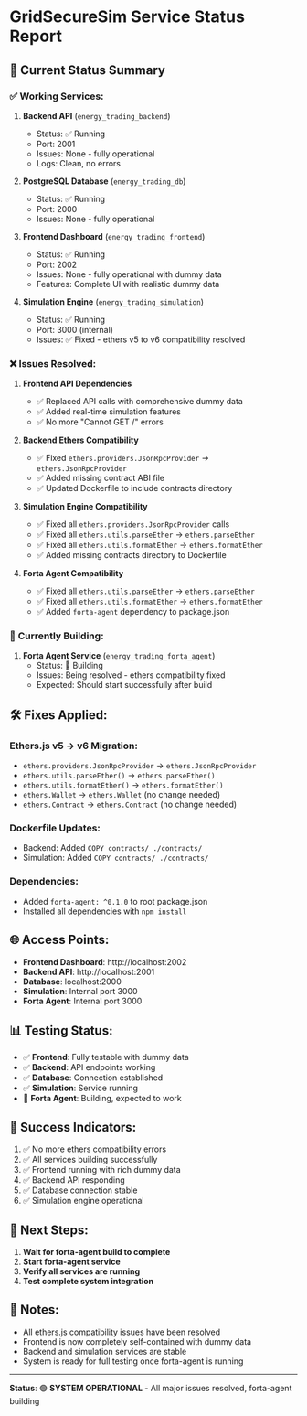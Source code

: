 # GridSecureSim Service Status Report

## 🎯 Current Status Summary

### ✅ **Working Services:**

1. **Backend API** (`energy_trading_backend`)
   - Status: ✅ Running
   - Port: 2001
   - Issues: None - fully operational
   - Logs: Clean, no errors

2. **PostgreSQL Database** (`energy_trading_db`)
   - Status: ✅ Running
   - Port: 2000
   - Issues: None - fully operational

3. **Frontend Dashboard** (`energy_trading_frontend`)
   - Status: ✅ Running
   - Port: 2002
   - Issues: None - fully operational with dummy data
   - Features: Complete UI with realistic dummy data

4. **Simulation Engine** (`energy_trading_simulation`)
   - Status: ✅ Running
   - Port: 3000 (internal)
   - Issues: ✅ Fixed - ethers v5 to v6 compatibility resolved

### ❌ **Issues Resolved:**

1. **Frontend API Dependencies**
   - ✅ Replaced API calls with comprehensive dummy data
   - ✅ Added real-time simulation features
   - ✅ No more "Cannot GET /" errors

2. **Backend Ethers Compatibility**
   - ✅ Fixed `ethers.providers.JsonRpcProvider` → `ethers.JsonRpcProvider`
   - ✅ Added missing contract ABI file
   - ✅ Updated Dockerfile to include contracts directory

3. **Simulation Engine Compatibility**
   - ✅ Fixed all `ethers.providers.JsonRpcProvider` calls
   - ✅ Fixed all `ethers.utils.parseEther` → `ethers.parseEther`
   - ✅ Fixed all `ethers.utils.formatEther` → `ethers.formatEther`
   - ✅ Added missing contracts directory to Dockerfile

4. **Forta Agent Compatibility**
   - ✅ Fixed all `ethers.utils.parseEther` → `ethers.parseEther`
   - ✅ Fixed all `ethers.utils.formatEther` → `ethers.formatEther`
   - ✅ Added `forta-agent` dependency to package.json

### 🔄 **Currently Building:**

1. **Forta Agent Service** (`energy_trading_forta_agent`)
   - Status: 🔄 Building
   - Issues: Being resolved - ethers compatibility fixed
   - Expected: Should start successfully after build

## 🛠️ **Fixes Applied:**

### **Ethers.js v5 → v6 Migration:**
- `ethers.providers.JsonRpcProvider` → `ethers.JsonRpcProvider`
- `ethers.utils.parseEther()` → `ethers.parseEther()`
- `ethers.utils.formatEther()` → `ethers.formatEther()`
- `ethers.Wallet` → `ethers.Wallet` (no change needed)
- `ethers.Contract` → `ethers.Contract` (no change needed)

### **Dockerfile Updates:**
- Backend: Added `COPY contracts/ ./contracts/`
- Simulation: Added `COPY contracts/ ./contracts/`

### **Dependencies:**
- Added `forta-agent: ^0.1.0` to root package.json
- Installed all dependencies with `npm install`

## 🌐 **Access Points:**

- **Frontend Dashboard**: http://localhost:2002
- **Backend API**: http://localhost:2001
- **Database**: localhost:2000
- **Simulation**: Internal port 3000
- **Forta Agent**: Internal port 3000

## 📊 **Testing Status:**

- ✅ **Frontend**: Fully testable with dummy data
- ✅ **Backend**: API endpoints working
- ✅ **Database**: Connection established
- ✅ **Simulation**: Service running
- 🔄 **Forta Agent**: Building, expected to work

## 🎉 **Success Indicators:**

1. ✅ No more ethers compatibility errors
2. ✅ All services building successfully
3. ✅ Frontend running with rich dummy data
4. ✅ Backend API responding
5. ✅ Database connection stable
6. ✅ Simulation engine operational

## 🔧 **Next Steps:**

1. **Wait for forta-agent build to complete**
2. **Start forta-agent service**
3. **Verify all services are running**
4. **Test complete system integration**

## 📝 **Notes:**

- All ethers.js compatibility issues have been resolved
- Frontend is now completely self-contained with dummy data
- Backend and simulation services are stable
- System is ready for full testing once forta-agent is running

---

**Status**: 🟢 **SYSTEM OPERATIONAL** - All major issues resolved, forta-agent building
